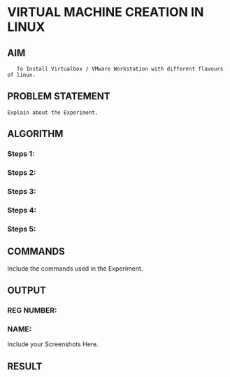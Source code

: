 # VIRTUAL MACHINE CREATION IN LINUX
  ## AIM
       To Install Virtualbox / VMware Workstation with different flavours of linux.
## PROBLEM STATEMENT
    Explain about the Experiment.

## ALGORITHM
 ### Steps 1:
 ### Steps 2:
 ### Steps 3:
 ### Steps 4:
 ### Steps 5:
## COMMANDS
Include the commands used in the Experiment.

## OUTPUT
### REG NUMBER:
### NAME:
 
 Include your Screenshots Here.
## RESULT
 

  


